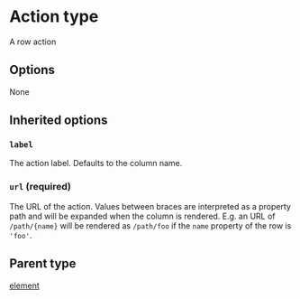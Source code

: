 Action type
===========

A row action

## Options

None

## Inherited options

### `label`

The action label. Defaults to the column name.

### `url` (required)

The URL of the action. Values between braces are interpreted
as a property path and will be expanded when the column is rendered. E.g. an URL of `/path/{name}` will
be rendered as `/path/foo` if the `name` property of the row is `'foo'`.

## Parent type

[element](element.md)
